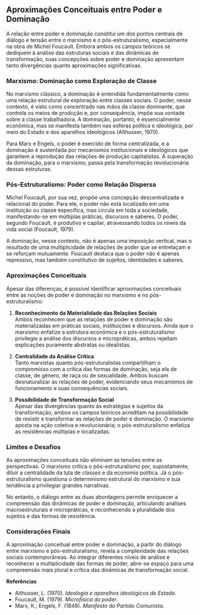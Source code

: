 
## Aproximações Conceituais entre Poder e Dominação

A relação entre poder e dominação constitui um dos pontos centrais de diálogo e tensão entre o marxismo e o pós-estruturalismo, especialmente na obra de Michel Foucault. Embora ambos os campos teóricos se dediquem à análise das estruturas sociais e das dinâmicas de transformação, suas concepções sobre poder e dominação apresentam tanto divergências quanto aproximações significativas.

### Marxismo: Dominação como Exploração de Classe

No marxismo clássico, a dominação é entendida fundamentalmente como uma relação estrutural de exploração entre classes sociais. O poder, nesse contexto, é visto como concentrado nas mãos da classe dominante, que controla os meios de produção e, por consequência, impõe sua vontade sobre a classe trabalhadora. A dominação, portanto, é essencialmente econômica, mas se manifesta também nas esferas política e ideológica, por meio do Estado e dos aparelhos ideológicos (Althusser, 1970).

Para Marx e Engels, o poder é exercido de forma centralizada, e a dominação é sustentada por mecanismos institucionais e ideológicos que garantem a reprodução das relações de produção capitalistas. A superação da dominação, para o marxismo, passa pela transformação revolucionária dessas estruturas.

### Pós-Estruturalismo: Poder como Relação Dispersa

Michel Foucault, por sua vez, propõe uma concepção descentralizada e relacional do poder. Para ele, o poder não está localizado em uma instituição ou classe específica, mas circula em toda a sociedade, manifestando-se em múltiplas práticas, discursos e saberes. O poder, segundo Foucault, é produtivo e capilar, atravessando todos os níveis da vida social (Foucault, 1979).

A dominação, nesse contexto, não é apenas uma imposição vertical, mas o resultado de uma multiplicidade de relações de poder que se entrelaçam e se reforçam mutuamente. Foucault destaca que o poder não é apenas repressivo, mas também constitutivo de sujeitos, identidades e saberes.

### Aproximações Conceituais

Apesar das diferenças, é possível identificar aproximações conceituais entre as noções de poder e dominação no marxismo e no pós-estruturalismo:

1. **Reconhecimento da Materialidade das Relações Sociais**  
   Ambos reconhecem que as relações de poder e dominação são materializadas em práticas sociais, instituições e discursos. Ainda que o marxismo enfatize a estrutura econômica e o pós-estruturalismo privilegie a análise dos discursos e micropráticas, ambos rejeitam explicações puramente abstratas ou idealistas.

2. **Centralidade da Análise Crítica**  
   Tanto marxistas quanto pós-estruturalistas compartilham o compromisso com a crítica das formas de dominação, seja ela de classe, de gênero, de raça ou de sexualidade. Ambos buscam desnaturalizar as relações de poder, evidenciando seus mecanismos de funcionamento e suas consequências sociais.

3. **Possibilidade de Transformação Social**  
   Apesar das divergências quanto às estratégias e sujeitos da transformação, ambos os campos teóricos acreditam na possibilidade de resistir e transformar as relações de poder e dominação. O marxismo aposta na ação coletiva e revolucionária; o pós-estruturalismo enfatiza as resistências múltiplas e localizadas.

### Limites e Desafios

As aproximações conceituais não eliminam as tensões entre as perspectivas. O marxismo critica o pós-estruturalismo por, supostamente, diluir a centralidade da luta de classes e da economia política. Já o pós-estruturalismo questiona o determinismo estrutural do marxismo e sua tendência a privilegiar grandes narrativas.

No entanto, o diálogo entre as duas abordagens permite enriquecer a compreensão das dinâmicas de poder e dominação, articulando análises macroestruturais e micropráticas, e reconhecendo a pluralidade dos sujeitos e das formas de resistência.

### Considerações Finais

A aproximação conceitual entre poder e dominação, a partir do diálogo entre marxismo e pós-estruturalismo, revela a complexidade das relações sociais contemporâneas. Ao integrar diferentes níveis de análise e reconhecer a multiplicidade das formas de poder, abre-se espaço para uma compreensão mais plural e crítica das dinâmicas de transformação social.

**Referências**  
- Althusser, L. (1970). *Ideologia e aparelhos ideológicos de Estado*.  
- Foucault, M. (1979). *Microfísica do poder*.  
- Marx, K.; Engels, F. (1848). *Manifesto do Partido Comunista*.
```
